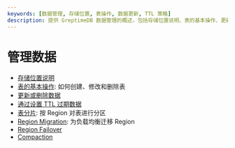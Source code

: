 ```yaml
---
keywords: [数据管理, 存储位置, 表操作, 数据更新, TTL 策略]
description: 提供 GreptimeDB 数据管理的概述，包括存储位置说明、表的基本操作、更新或删除数据、TTL 策略、表分片、Region 迁移、Region Failover 和 Compaction 等内容。
---
```


# 管理数据

* [存储位置说明](/user-guide/concepts/storage-location.md)
* [表的基本操作](basic-table-operations.md): 如何创建、修改和删除表
* [更新或删除数据](/user-guide/manage-data/overview.md)
* [通过设置 TTL 过期数据](/user-guide/manage-data/overview.md#使用-ttl-策略保留数据)
* [表分片](table-sharding.md): 按 Region 对表进行分区
* [Region Migration](region-migration.md): 为负载均衡迁移 Region
* [Region Failover](/user-guide/deployments-administration/manage-data/region-failover.md)
* [Compaction](compaction.md)
